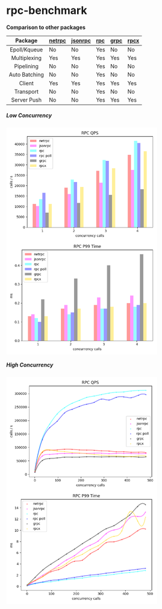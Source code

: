 # rpc-benchmark

**Comparison to other packages**

|Package| [netrpc](https://github.com/golang/go/tree/master/src/net/rpc "netrpc")| [jsonrpc](https://github.com/golang/go/tree/master/src/net/rpc/jsonrpc "jsonrpc")|[rpc](https://github.com/hslam/rpc "rpc")|[grpc](https://google.golang.org/grpc "grpc")|[rpcx](https://github.com/smallnest/rpcx "rpcx")|
|:--:|:--|:--|:--|:--|:--|
|Epoll/Kqueue|No|No|Yes|No|No|
|Multiplexing|Yes|Yes|Yes|Yes|Yes|
|Pipelining|No|No|Yes|No|No|
|Auto Batching|No|No|Yes|No|No|
|Client|Yes|Yes|Yes|Yes|Yes|
|Transport|No|No|Yes|No|No|
|Server Push|No|No|Yes|Yes|Yes|

##### Low Concurrency

<img src="https://raw.githubusercontent.com/hslam/rpc-benchmark/master/rpc-bar-qps.png" width = "400" height = "300" alt="rpc" align=center><img src="https://raw.githubusercontent.com/hslam/rpc-benchmark/master/rpc-bar-p99.png" width = "400" height = "300" alt="rpc" align=center>

##### High Concurrency

<img src="https://raw.githubusercontent.com/hslam/rpc-benchmark/master/rpc-curve-qps.png" width = "400" height = "300" alt="rpc" align=center><img src="https://raw.githubusercontent.com/hslam/rpc-benchmark/master/rpc-curve-p99.png" width = "400" height = "300" alt="rpc" align=center>

